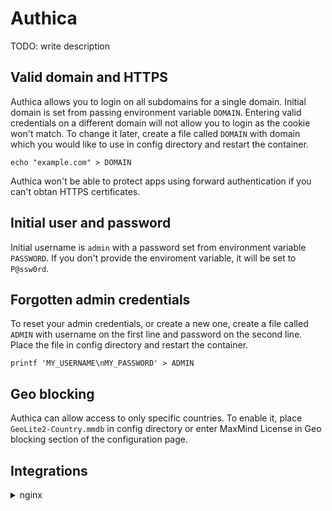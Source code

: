 # Authica
TODO: write description

## Valid domain and HTTPS

Authica allows you to login on all subdomains for a single domain. Initial domain is set from passing environment variable `DOMAIN`. Entering valid credentials on a different domain will not allow you to login as the cookie won't match. To change it later, create a file called `DOMAIN` with domain which you would like to use in config directory and restart the container.

```
echo "example.com" > DOMAIN
```

Authica won't be able to protect apps using forward authentication if you can't obtan HTTPS certificates.

## Initial user and password

Initial username is `admin` with a password set from environment variable `PASSWORD`. If you don't provide the enviroment variable, it will be set to `P@ssw0rd`.

## Forgotten admin credentials

To reset your admin credentials, or create a new one, create a file called `ADMIN` with username on the first line and password on the second line. Place the file in config directory and restart the container.

```
printf 'MY_USERNAME\nMY_PASSWORD' > ADMIN
```

## Geo blocking
Authica can allow access to only specific countries. To enable it, place `GeoLite2-Country.mmdb` in config directory or enter MaxMind License in Geo blocking section of the configuration page.
## Integrations

<details>
  <summary>nginx</summary>
  
add_authica_endpoint.conf
```
set $upstream_authica http://authica.example.com/nginx-verify;

# Virtual endpoint created by nginx to forward auth requests.
location /authica {
    internal;
    proxy_pass_request_body off;
    proxy_pass $upstream_authica;
    proxy_set_header Content-Length "";

    # Timeout if the real server is dead
    proxy_next_upstream error timeout invalid_header http_500 http_502 http_503;

    # [REQUIRED] Needed to check authorizations of the resource.
    # Provide either X-Original-URL and X-Forwarded-Proto or
    # X-Forwarded-Proto, X-Forwarded-Host and X-Forwarded-Uri or both.
    # Those headers will be used to deduce the target url of the user.
    # Basic Proxy Config
    client_body_buffer_size 128k;
    proxy_set_header Host $host;
    proxy_set_header X-Original-URL $scheme://$http_host$request_uri;
    proxy_set_header X-Forwarded-For $remote_addr;
    proxy_redirect  http://  $scheme://;
    proxy_http_version 1.1;
    proxy_set_header Connection "";
    proxy_cache_bypass $cookie_session;
    proxy_no_cache $cookie_session;
    proxy_buffers 4 32k;

    # Advanced Proxy Config
    send_timeout 5m;
    proxy_read_timeout 240;
    proxy_send_timeout 240;
    proxy_connect_timeout 240;
}
```

secure_with_authica.conf
```
# Basic Config
# Send a subsequent request to verify if the user is authenticated
# and has the right permissions to access the resource.
auth_request /authica;
# Set the `target_url` variable based on the request. It will be used to build the portal
# URL with the correct redirection parameter.
auth_request_set $target_url $scheme://$http_host$request_uri;

# Set the X-Forwarded-User and X-Forwarded-Groups with the headers
# returned for the backends which can consume them.
# This is not safe, as the backend must make sure that they come from the
# proxy. In the future, it's gonna be safe to just use OAuth.
#auth_request_set $user $upstream_http_remote_user;
#auth_request_set $groups $upstream_http_remote_groups;
#auth_request_set $name $upstream_http_remote_name;
#auth_request_set $email $upstream_http_remote_email;
#proxy_set_header Remote-User $user;
#proxy_set_header Remote-Groups $groups;
#proxy_set_header Remote-Name $name;
#proxy_set_header Remote-Email $email;

# If it returns 401, 403 or 404 then nginx redirects the user to the login portal.
# If it returns 200, then the request pass through to the backend.
# For other type of errors, nginx will handle them as usual.
error_page 401 403 404 =302 https://auth-test.ica.hr/authorize?rd=$target_url;
```
</details>